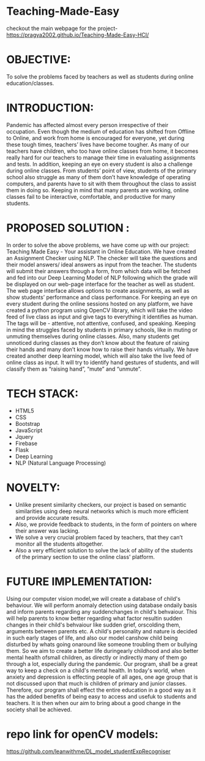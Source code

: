 # Teaching-Made-Easy
checkout the main webpage for the project- https://pragya2002.github.io/Teaching-Made-Easy-HCI/
#

# OBJECTIVE:
To solve the problems faced by teachers as well as students during online education/classes.

# INTRODUCTION:
Pandemic has affected almost every person irrespective of their occupation. Even though the medium of education has shifted from Offline to Online, and work from home is encouraged for everyone, yet during these tough times, teachers’ lives have become tougher. As many of our teachers have children, who too have online classes from home, it becomes really hard for our teachers to manage their time in evaluating assignments and tests. In addition, keeping an eye on every student is also a challenge during online classes. From students’ point of view, students of the primary school also struggle as many of them don’t have knowledge of operating computers, and parents have to sit with them throughout the class to assist them in doing so. Keeping in mind that many parents are working, online classes fail to be interactive, comfortable, and productive for many students.

# PROPOSED SOLUTION :
In order to solve the above problems, we have come up with our project: Teaching Made Easy - Your assistant in Online Education. We have created an Assignment Checker using NLP. The checker will take the questions and their model answers/ ideal answers as input from the teacher. The students will submit their answers through a form, from which data will be fetched and fed into our Deep Learning Model of NLP following which the grade will be displayed on our web-page interface for the teacher as well as student. The web page interface allows options to create assignments, as well as show students’ performance and class performance. For keeping an eye on every student during the online sessions hosted on any platform, we have created a python program using OpenCV library, which will take the video feed of live class as input and give tags to everything it identifies as human. The tags will be - attentive, not attentive, confused, and speaking. Keeping in mind the struggles faced by students in primary schools, like in muting or unmuting themselves during online classes. Also, many students get unnoticed during classes as they don’t know about the feature of raising their hands and many don’t know how to raise their hands virtually. We have created another deep learning model, which will also take the live feed of online class as input. It will try to identify hand gestures of students, and will classify them as “raising hand”, “mute” and “unmute”.

# TECH STACK:
* HTML5
* CSS
* Bootstrap
* JavaScript
* Jquery
* Firebase
* Flask
* Deep Learning
* NLP (Natural Language Processing)

# NOVELTY:
* Unlike present similarity checkers, our project is based on semantic similarities using deep neural networks which is much more efficient and provide accurate results.
* Also, we provide feedback to students, in the form of pointers on where their answer was lacking.
* We solve a very crucial problem faced by teachers, that they can’t monitor all the students altogether.
* Also a very efficient solution to solve the lack of ability of the students of the primary section to use the online class' platform.

# FUTURE IMPLEMENTATION:
Using our computer vision model,we will create a database of child's behaviour.
We will perform anomaly detection using database ondaily basis and inform parents regarding any suddenchanges in child's behvaiour.
This will help parents to know better regarding what factor resultin sudden changes in their child's behvaiour like sudden grief, orscolding them, arguments between parents etc.
A child's personality and nature is decided in such early stages of life, and also our model canshow child being disturbed by whats going onaround like someone troubling them or bullying them. So we aim to create a better life duringearly childhood and also better mental health ofsmall children, as directly or indirectly many of them go through a lot, especially during the pandemic.
      Our program, shall be a great way to keep a check on a child's mental health. In today's world, when anxiety and depression is effecting people of all ages, one age group that is not discussed upon that much is children of primary and junior classes. Therefore, our program shall effect the entire education in a good way as it has the added benefits of being easy to access and usefuk to students and teachers. It is then when our aim to bring about a good change in the society shall be achieved. 
<!-- 

# How to Use :
* https://colab.research.google.com/drive/199oX7sRTujoDtT2a4h_xbzBzukKCZWKu?usp=sharing
* Open the above colab notebook.
* Save a copy to your drive
* Run all the cells.
* You'll find a link ending with ngrock.io .
* Open it, this is our complete deployed website. -->


# repo link for openCV models: 
  https://github.com/leanwithme/DL_model_studentExpRecogniser
